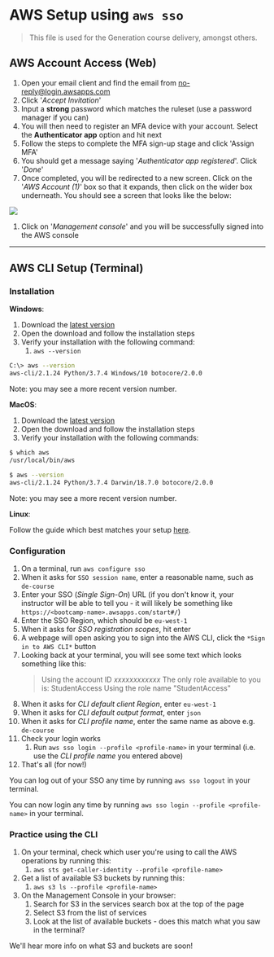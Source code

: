 # AWS Setup using `aws sso`

> This file is used for the Generation course delivery, amongst others.

## AWS Account Access (Web)

1. Open your email client and find the email from no-reply@login.awsapps.com
1. Click '_Accept Invitation_'
1. Input a **strong** password which matches the ruleset (use a password manager if you can)
1. You will then need to register an MFA device with your account. Select the **Authenticator app** option and hit next
1. Follow the steps to complete the MFA sign-up stage and click 'Assign MFA'
1. You should get a message saying '_Authenticator app registered_'. Click '_Done_'
1. Once completed, you will be redirected to a new screen. Click on the '_AWS Account (1)_' box so that it expands, then click on the wider box underneath. You should see a screen that looks like the below:

  ![](../img/aws-control-tower.png) <!-- .element: class="centered" -->

1. Click on '_Management console_' and you will be successfully signed into the AWS console

---

## AWS CLI Setup (Terminal)

### Installation

**Windows**:

1. Download the [latest version](https://awscli.amazonaws.com/AWSCLIV2.msi)
1. Open the download and follow the installation steps
1. Verify your installation with the following command:
    1. `aws --version`

```sh
C:\> aws --version
aws-cli/2.1.24 Python/3.7.4 Windows/10 botocore/2.0.0
```

Note: you may see a more recent version number.

**MacOS**:

1. Download the [latest version](https://awscli.amazonaws.com/AWSCLIV2.pkg)
1. Open the download and follow the installation steps
1. Verify your installation with the following commands:

```sh
$ which aws
/usr/local/bin/aws

$ aws --version
aws-cli/2.1.24 Python/3.7.4 Darwin/18.7.0 botocore/2.0.0
```

Note: you may see a more recent version number.

**Linux**:

Follow the guide which best matches your setup [here](https://docs.aws.amazon.com/cli/latest/userguide/install-cliv2-linux.html).

### Configuration

1. On a terminal, run `aws configure sso`
1. When it asks for `SSO session name`, enter a reasonable name, such as `de-course`
1. Enter your SSO (_Single Sign-On_) URL (if you don't know it, your instructor will be able to tell you - it will likely be something like `https://<bootcamp-name>.awsapps.com/start#/`)
1. Enter the SSO Region, which should be `eu-west-1`
1. When it asks for _SSO registration scopes_, hit enter
1. A webpage will open asking you to sign into the AWS CLI, click the `*Sign in to AWS CLI*` button
1. Looking back at your terminal, you will see some text which looks something like this:
   > Using the account ID _xxxxxxxxxxxx_
   > The only role available to you is: StudentAccess
   > Using the role name "StudentAccess"
1. When it asks for _CLI default client Region_, enter `eu-west-1`
1. When it asks for _CLI default output format_, enter `json`
1. When it asks for _CLI profile name_, enter the same name as above e.g. `de-course`
1. Check your login works
    1. Run `aws sso login --profile <profile-name>` in your terminal (i.e. use the _CLI profile name_ you entered above)
1. That's all (for now!)

You can log out of your SSO any time by running `aws sso logout` in your terminal.

You can now login any time by running `aws sso login --profile <profile-name>` in your terminal.

### Practice using the CLI

1. On your terminal, check which user you're using to call the AWS operations by running this:
    1. `aws sts get-caller-identity --profile <profile-name>`
1. Get a list of available S3 buckets by running this:
    1. `aws s3 ls --profile <profile-name>`
1. On the Management Console in your browser:
    1. Search for S3 in the services search box at the top of the page
    1. Select S3 from the list of services
    1. Look at the list of available buckets - does this match what you saw in the terminal?

We'll hear more info on what S3 and buckets are soon!
